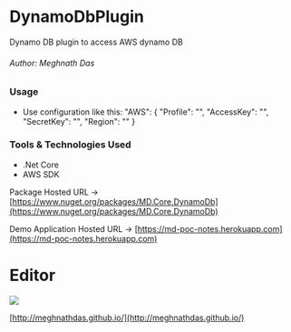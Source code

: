 # DynamoDbPlugin
Dynamo DB plugin to access AWS dynamo DB
###### Author: Meghnath Das

### Usage
- Use configuration like this:
"AWS": {
    "Profile": "",
    "AccessKey": "",
    "SecretKey": "",
    "Region": ""
  }

### Tools & Technologies Used
- .Net Core
- AWS SDK

Package Hosted URL -> [https://www.nuget.org/packages/MD.Core.DynamoDb](https://www.nuget.org/packages/MD.Core.DynamoDb)

Demo Application Hosted URL -> [https://md-poc-notes.herokuapp.com](https://md-poc-notes.herokuapp.com)

# Editor

![](https://meghnathdas.github.io/public/images/MD_Logo_138X138.png)

[http://meghnathdas.github.io/](http://meghnathdas.github.io/)
